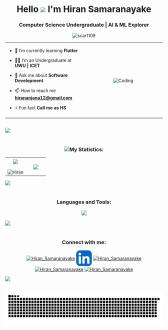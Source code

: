 <h1 align="center"><b>Hello  </b><img src="https://media.giphy.com/media/hvRJCLFzcasrR4ia7z/giphy.gif" width="35"><b>  I'm Hiran Samaranayake </b></h1>
<h3 align="center">Computer Science Undergraduate | AI & ML Explorer</h3>
<p align="center"> <img src="https://komarev.com/ghpvc/?username=Asanka-GAP&label=Profile%20views&color=0e75b6&style=flat" alt="scar1109" /> </p>

<table align="center">
<tr border="none">
<td width="50%" align="left">
  
- 🌱 I’m currently learning **Flutter**

- 🧑‍🎓 I’m an Undergraduate at **UWU | ICET**

- 💬 Ask me about **Software Development**

- 📫 How to reach me **hirananjana12@gmail.com**
  
- ⚡ Fun fact **Call me as HS**

</td>
<td width="50%" align="center">

  <img align="center" alt="Coding" width="450" src="https://repository-images.githubusercontent.com/588181932/e36ec678-7984-4cdd-8e4c-a3932772ff8e">

  
  </td>
</tr>
</table>

<br><img src="https://user-images.githubusercontent.com/73097560/115834477-dbab4500-a447-11eb-908a-139a6edaec5c.gif"><br><br>

<h3 align="center"><img src="https://media.giphy.com/media/iY8CRBdQXODJSCERIr/giphy.gif" width="30">My Statistics:</h3>
<p align="center">
<table align="center">
<tr border="none">
<td width="50%" align="center">
  
  <img  align="center"  src="https://github-readme-stats.vercel.app/api?username=HiranSamaranayake&theme=dark&show_icons=true&count_private=true" />
  <br></br>
  <img  title="🔥 Get streak stats for your profile at git.io/streak-stats" alt="Hiran" src="https://github-readme-streak-stats.herokuapp.com/?user=HiranSamaranayake&theme=dark&hide_border=false" /> 
</td>
<td width="50%" align="center">

  <img  align="center"  src="https://github-readme-stats.anuraghazra1.vercel.app/api/top-langs/?username=HiranSamaranayake&theme=dark&hide_border=false&no-bg=true&no-frame=true&langs_count=10"/>
  
  </td>
</tr>
</table>

<img src="https://user-images.githubusercontent.com/73097560/115834477-dbab4500-a447-11eb-908a-139a6edaec5c.gif"><br><br>
<h3 align="center">Languages and Tools:</h3>
<p align="center">
  <a href="https://skillicons.dev">
    <img src="https://skillicons.dev/icons?i=git,aws,bootstrap,c,cpp,css,discord,docker,dynamodb,express,figma,firebase,github,html,idea,java,js,kotlin,linux,md,materialui,mongodb,mysql,nextjs,nodejs,postman,py,react,redux,tailwind,ts,vscode&perline=14" />
  </a>
</p>



<img src="https://user-images.githubusercontent.com/73097560/115834477-dbab4500-a447-11eb-908a-139a6edaec5c.gif"><br><br>
<h3 align="center">Connect with me:</h3>
<p align="center">
<a href="https://www.youtube.com/channel/UCC8OT3hpB4KZu-xtaHnNF6Q" target="blank"><img align="center" src="https://static-00.iconduck.com/assets.00/youtube-icon-2048x2048-gedp2icy.png" alt="Hiran_Samaranayake" height="50" width="50" /></a>
<a href="https://www.linkedin.com/in/hiran-samaranayake-3a596a2a5/" target="blank"><img align="center" src="https://github.com/tandpfun/skill-icons/blob/main/icons/LinkedIn.svg" alt="Hiran_Samaranayake" height="50" width="50" /></a>
<a href="https://medium.com/@hiransamaranayake" target="blank"><img align="center" src="[https://github.com/Medium/medium-logos/blob/master/03_Symbol/01_Black/SVG/Medium-Symbol-Black-RGB.svg](https://github.com/Medium/medium-logos/blob/master/01_Logo/02_White/PNG/RGB/Medium-Logo-White-RGB%401x.png)" alt="Hiran_Samaranayake" height="50" width="50" /></a>
<a href="https://www.facebook.com/hiran.anjana.7?mibextid=kFxxJD" target="blank"><img align="center" src="https://raw.githubusercontent.com/rahuldkjain/github-profile-readme-generator/master/src/images/icons/Social/facebook.svg" alt="Hiran_Samaranayake" height="50" width="50" /></a>
<a href="https://www.instagram.com/hiran_samaranayake?igsh=MXJiZm1zeTlubzlqMQ==" target="blank"><img align="center" src="https://www.edigitalagency.com.au/wp-content/uploads/new-Instagram-icon-png-full-colour.png" alt="Hiran_Samaranayake" height="50" width="50" /></a>
</p>

<img src="https://user-images.githubusercontent.com/73097560/115834477-dbab4500-a447-11eb-908a-139a6edaec5c.gif"><br><br>

<p align = "center">
	<img src = "https://github.com/7oSkaaa/7oSkaaa/blob/output/github-contribution-grid-snake.svg?" alt = "Snake Game"/>
</p>
